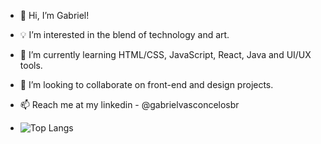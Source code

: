 - 👋 Hi, I’m Gabriel!
- 💡 I’m interested in the blend of technology and art.
- 🌱 I’m currently learning HTML/CSS, JavaScript, React, Java and UI/UX tools.
- 🤝 I’m looking to collaborate on front-end and design projects.
- 📫 Reach me at my linkedin - @gabrielvasconcelosbr

- ![Top Langs](https://github-readme-stats.vercel.app/api/top-langs/?username=SEU_USUARIO&layout=compact&theme=radical)

